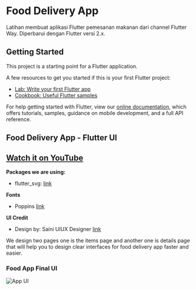 # Food Delivery App

Latihan membuat aplikasi Flutter pemesanan makanan dari channel Flutter Way. Diperbarui dengan Flutter versi 2.x.

## Getting Started

This project is a starting point for a Flutter application.

A few resources to get you started if this is your first Flutter project:

- [Lab: Write your first Flutter app](https://flutter.dev/docs/get-started/codelab)
- [Cookbook: Useful Flutter samples](https://flutter.dev/docs/cookbook)

For help getting started with Flutter, view our
[online documentation](https://flutter.dev/docs), which offers tutorials,
samples, guidance on mobile development, and a full API reference.

## Food Delivery App - Flutter UI
## [Watch it on YouTube](https://youtu.be/6hUSNDGkg1c)

**Packages we are using:**
* flutter_svg: [link](https://pub.dev/packages/flutter_svg)

**Fonts**
* Poppins [link](https://fonts.google.com/specimen/Poppins)

**UI Credit**
* Design by: Saini UIUX Designer [link](https://www.uplabs.com/posts/happy-meals-food-delivery-app)

We design two pages one is the items page and another one is details page that will help you to design clear interfaces for food delivery app faster and easier.

### Food App Final UI
![App UI](https://github.com/Flutter-Dart-Hacks/Food-App/raw/master/food_app.png)
